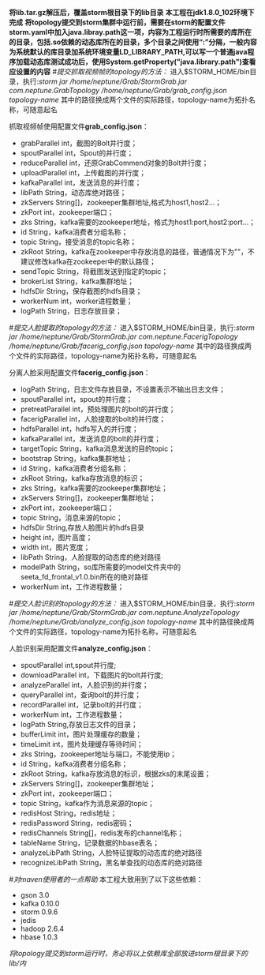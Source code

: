 **将lib.tar.gz解压后，覆盖storm根目录下的lib目录**
**本工程在jdk1.8.0_102环境下完成**
**将topology提交到storm集群中运行前，需要在storm的配置文件storm.yaml中加入java.libray.path这一项，内容为工程运行时所需要的库所在的目录，包括.so依赖的动态库所在的目录，多个目录之间使用“\:”分隔，一般内容为系统默认的库目录加系统环境变量LD_LIBRARY_PATH,可以写一个普通java程序加载动态库测试成功后，使用System.getProperty("java.library.path")查看应设置的内容**
#*提交抓取视频帧的topology的方法：*
进入$STORM_HOME/bin目录，执行:*storm jar /home/neptune/Grab/StormGrab.jar com.neptune.GrabTopology /home/neptune/Grab/grab_config.json topology-name*
其中的路径换成两个文件的实际路径，topology-name为拓扑名称，可随意起名

抓取视频帧使用配置文件**grab_config.json**：
- grabParallel	int，截图的Bolt并行度；
- spoutParallel	int，Spout的并行度；
- reduceParallel	int，还原GrabCommend对象的Bolt并行度；
- uploadParallel	int，上传截图的并行度；
- kafkaParallel	int，发送消息的并行度；
- libPath	String，动态库绝对路径；
- zkServers	String[]，zookeeper集群地址,格式为host1,host2...；
- zkPort	int，zookeeper端口；
- zks	String，kafka需要的zookeeper地址，格式为host1:port,host2:port...；
- id	String，kafka消费者分组名称；
- topic	String，接受消息的topic名称；
- zkRoot	String，kafka在zookeeper中存放消息的路径，普通情况下为""，不建议修改kafka在zookeeper中的默认路径；
- sendTopic	String，将截图发送到指定的topic；
- brokerList	String，kafka集群地址；
- hdfsDir	String，保存截图的hdfs目录；
- workerNum	int，worker进程数量；
- logPath	String，日志存放目录；

#*提交人脸提取的topology的方法：*
进入$STORM_HOME/bin目录，执行:*storm jar /home/neptune/Grab/StormGrab.jar com.neptune.FacerigTopology /home/neptune/Grab/facerig_config.json topology-name*
其中的路径换成两个文件的实际路径，topology-name为拓扑名称，可随意起名

分离人脸采用配置文件**facerig_config.json**：
- logPath    String，日志文件存放目录，不设置表示不输出日志文件；
- spoutParallel  int，spout的并行度；
- pretreatParallel   int，预处理图片的bolt的并行度；
- facerigParallel    int，人脸提取的bolt的并行度；
- hdfsParallel  int，hdfs写入的并行度；
- kafkaParallel	int，发送消息的bolt的并行度；
- targetTopic	String，kafka消息发送的目的topic；
- bootstrap	String，kafka集群地址；
- id	String，kafka消费者分组名称；
- zkRoot	String，kafka存放消息的标识；
- zks	String，kafka需要的zookeeper集群地址；
- zkServers	String[]，zookeeper集群地址；
- zkPort	int，zookeeper端口；
- topic	String，消息来源的topic；
- hdfsDir	String,存放人脸图片的hdfs目录
- height	int，图片高度；
- width	int，图片宽度；
- libPath	String，人脸提取的动态库的绝对路径
- modelPath	String，so库所需要的model文件夹中的seeta\_fd\_frontal\_v1.0.bin所在的绝对路径
- workerNum	int，工作进程数量；

#*提交人脸识别的topology的方法：*
进入$STORM_HOME/bin目录，执行:*storm jar /home/neptune/Grab/StormGrab.jar com.neptune.AnalyzeTopology /home/neptune/Grab/analyze_config.json topology-name*
其中的路径换成两个文件的实际路径，topology-name为拓扑名称，可随意起名

人脸识别采用配置文件**analyze_config.json**：
- spoutParallel	int,spout并行度;
- downloadParallel	int，下载图片的bolt并行度;
- analyzeParallel	int，人脸识别的并行度；
- queryParallel	int，查询bolt的并行度；
- recordParallel	int，记录bolt的并行度；
- workerNum	int，工作进程数量；
- logPath	String,存放日志文件的目录；
- bufferLimit	int，图片处理缓存的数量；
- timeLimit	int，图片处理缓存等待时间；
- zks	String，zookeeper地址与端口，不能使用ip；
- id	String，kafka消费者分组名称；
- zkRoot	String，kafka存放消息的标识，根据zks的末尾设置；
- zkServers	String[]，zookeeper集群地址；
- zkPort	int，zookeeper端口；
- topic	String，kafka作为消息来源的topic；
- redisHost	String，redis地址；
- redisPassword	String，redis密码；
- redisChannels	String[]，redis发布的channel名称；
- tableName	String，记录数据的hbase表名；
- analyzeLibPath	String，人脸特征提取的动态库的绝对路径
- recognizeLibPath	String，黑名单查找的动态库的绝对路径

#*对maven使用者的一点帮助*
本工程大致用到了以下这些依赖：
- gson 3.0
- kafka 0.10.0
- storm 0.9.6
- jedis
- hadoop 2.6.4
- hbase 1.0.3

*将topology提交到storm运行时，务必将以上依赖库全部放进storm根目录下的lib/内*
